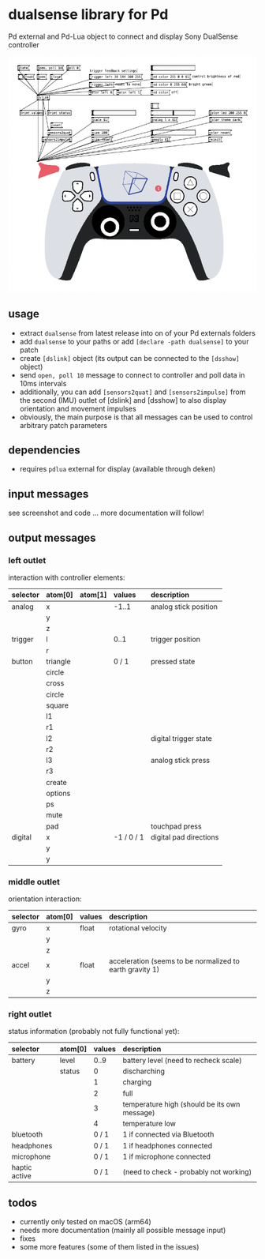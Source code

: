 # dualsense library for Pd
Pd external and Pd-Lua object to connect and display Sony DualSense controller

![dsshow.pd_lua screenshot](dsshow.png)

## usage

* extract `dualsense` from latest release into on of your Pd externals folders
* add `dualsense` to your paths or add `[declare -path dualsense]` to your patch
* create `[dslink]` object (its output can be connected to the `[dsshow]` object)
* send `open, poll 10` message to connect to controller and poll data in 10ms intervals
* additionally, you can add `[sensors2quat]` and `[sensors2impulse]` from the second (IMU) outlet of [dslink] and [dsshow] to also display orientation and movement impulses
* obviously, the main purpose is that all messages can be used to control arbitrary patch parameters

## dependencies

* requires `pdlua` external for display (available through deken)

## input messages

see screenshot and code ... more documentation will follow!

## output messages

### left outlet
interaction with controller elements:

| selector  | atom[0] | atom[1] | values | description |
| :--- | :--- | :--- | :--- | :--- |
| analog  | x  |  | -1..1 | analog stick position |
|         | y |  |  |  |
|         | z |  |  |  |
| trigger | l |  | 0..1 | trigger position |
|         | r |  |  |  |
| button  | triangle |  | 0 / 1 | pressed state |
|         | circle   |  |  |  |
|         | cross   |  |  |  |
|         | circle   |  |  |  |
|         | square   |  |  |  |
|         | l1   |  |  |  |
|         | r1   |  |  |  |
|         | l2   |  |  | digital trigger state |
|         | r2   |  |  |  |
|         | l3   |  |  | analog stick press |
|         | r3   |  |  |  |
|         | create   |  |  |  |
|         | options   |  |  |  |
|         | ps   |  |  |  |
|         | mute   |  |  |  |
|         | pad   |  |  | touchpad press |
| digital | x |   | -1 / 0 / 1 | digital pad directions |
|         | y |   |  |   |
|         | y |   |  |   |

### middle outlet 
orientation interaction:

| selector  | atom[0] | values | description |
| :--- | :--- | :--- | :--- |
| gyro  | x  | float | rotational velocity |
|         | y |   |  |
|         | z |   |  |
| accel | x | float | acceleration (seems to be normalized to earth gravity 1) |
|         | y |  |  |
|         | z |  |  |

### right outlet 
status information (probably not fully functional yet):

| selector  | atom[0] | values | description |
| :--- | :--- | :--- | :--- |
| battery  | level | 0..9 | battery level (need to recheck scale) |
|         | status |  0 | discharching  |
|         |        |  1 | charging  |
|         |        |  2 | full  |
|         |        |  3 | temperature high (should be its own message) |
|         |        |  4 | temperature low  |
| bluetooth |  | 0 / 1 | 1 if connected via Bluetooth |
| headphones |  | 0 / 1 | 1 if headphones connected |
| microphone |  | 0 / 1 | 1 if microphone connected |
| haptic active |  | 0 / 1 | (need to check - probably not working) |

## todos

* currently only tested on macOS (arm64)
* needs more documentation (mainly all possible message input)
* fixes
* some more features (some of them listed in the issues) 
